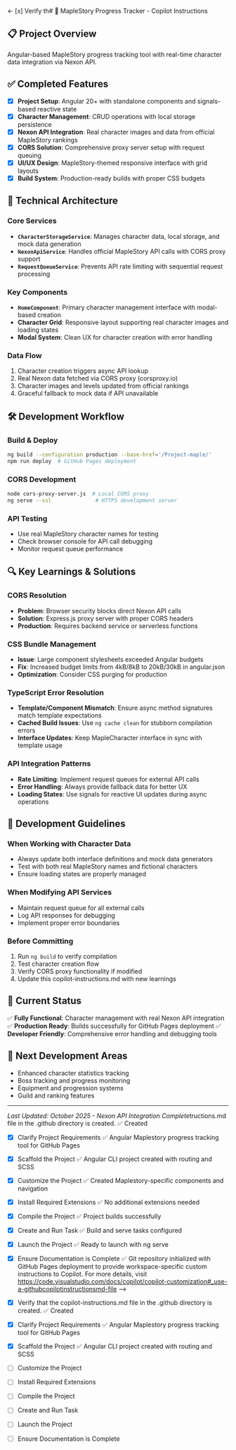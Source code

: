 <- [x] Verify th# 🍁 MapleStory Progress Tracker - Copilot Instructions

## 📋 Project Overview
Angular-based MapleStory progress tracking tool with real-time character data integration via Nexon API.

## ✅ Completed Features
- [x] **Project Setup**: Angular 20+ with standalone components and signals-based reactive state
- [x] **Character Management**: CRUD operations with local storage persistence
- [x] **Nexon API Integration**: Real character images and data from official MapleStory rankings
- [x] **CORS Solution**: Comprehensive proxy server setup with request queuing
- [x] **UI/UX Design**: MapleStory-themed responsive interface with grid layouts
- [x] **Build System**: Production-ready builds with proper CSS budgets

## 🔧 Technical Architecture

### Core Services
- **`CharacterStorageService`**: Manages character data, local storage, and mock data generation
- **`NexonApiService`**: Handles official MapleStory API calls with CORS proxy support
- **`RequestQueueService`**: Prevents API rate limiting with sequential request processing

### Key Components
- **`HomeComponent`**: Primary character management interface with modal-based creation
- **Character Grid**: Responsive layout supporting real character images and loading states
- **Modal System**: Clean UX for character creation with error handling

### Data Flow
1. Character creation triggers async API lookup
2. Real Nexon data fetched via CORS proxy (corsproxy.io)
3. Character images and levels updated from official rankings
4. Graceful fallback to mock data if API unavailable

## 🛠️ Development Workflow

### Build & Deploy
```bash
ng build --configuration production --base-href='/Project-maple/'
npm run deploy  # GitHub Pages deployment
```

### CORS Development
```bash
node cors-proxy-server.js  # Local CORS proxy
ng serve --ssl              # HTTPS development server
```

### API Testing
- Use real MapleStory character names for testing
- Check browser console for API call debugging
- Monitor request queue performance

## 🔍 Key Learnings & Solutions

### CORS Resolution
- **Problem**: Browser security blocks direct Nexon API calls
- **Solution**: Express.js proxy server with proper CORS headers
- **Production**: Requires backend service or serverless functions

### CSS Bundle Management
- **Issue**: Large component stylesheets exceeded Angular budgets
- **Fix**: Increased budget limits from 4kB/8kB to 20kB/30kB in angular.json
- **Optimization**: Consider CSS purging for production

### TypeScript Error Resolution
- **Template/Component Mismatch**: Ensure async method signatures match template expectations
- **Cached Build Issues**: Use `ng cache clean` for stubborn compilation errors
- **Interface Updates**: Keep MapleCharacter interface in sync with template usage

### API Integration Patterns
- **Rate Limiting**: Implement request queues for external API calls
- **Error Handling**: Always provide fallback data for better UX
- **Loading States**: Use signals for reactive UI updates during async operations

## 🎯 Development Guidelines

### When Working with Character Data
- Always update both interface definitions and mock data generators
- Test with both real MapleStory names and fictional characters
- Ensure loading states are properly managed

### When Modifying API Services
- Maintain request queue for all external calls
- Log API responses for debugging
- Implement proper error boundaries

### Before Committing
1. Run `ng build` to verify compilation
2. Test character creation flow
3. Verify CORS proxy functionality if modified
4. Update this copilot-instructions.md with new learnings

## 🚀 Current Status
✅ **Fully Functional**: Character management with real Nexon API integration
✅ **Production Ready**: Builds successfully for GitHub Pages deployment
✅ **Developer Friendly**: Comprehensive error handling and debugging tools

## 📝 Next Development Areas
- Enhanced character statistics tracking
- Boss tracking and progress monitoring
- Equipment and progression systems
- Guild and ranking features

---
*Last Updated: October 2025 - Nexon API Integration Complete*tructions.md file in the .github directory is created. ✅ Created

- [x] Clarify Project Requirements ✅ Angular Maplestory progress tracking tool for GitHub Pages
	
- [x] Scaffold the Project ✅ Angular CLI project created with routing and SCSS
	
- [x] Customize the Project ✅ Created Maplestory-specific components and navigation
	
- [x] Install Required Extensions ✅ No additional extensions needed
	
- [x] Compile the Project ✅ Project builds successfully
	
- [x] Create and Run Task ✅ Build and serve tasks configured
	
- [x] Launch the Project ✅ Ready to launch with ng serve
	
- [x] Ensure Documentation is Complete ✅ Git repository initialized with GitHub Pages deployment to provide workspace-specific custom instructions to Copilot. For more details, visit https://code.visualstudio.com/docs/copilot/copilot-customization#_use-a-githubcopilotinstructionsmd-file -->
- [x] Verify that the copilot-instructions.md file in the .github directory is created. ✅ Created

- [x] Clarify Project Requirements ✅ Angular Maplestory progress tracking tool for GitHub Pages
	
- [x] Scaffold the Project ✅ Angular CLI project created with routing and SCSS
	
- [ ] Customize the Project
	
- [ ] Install Required Extensions
	
- [ ] Compile the Project
	
- [ ] Create and Run Task
	
- [ ] Launch the Project
	
- [ ] Ensure Documentation is Complete